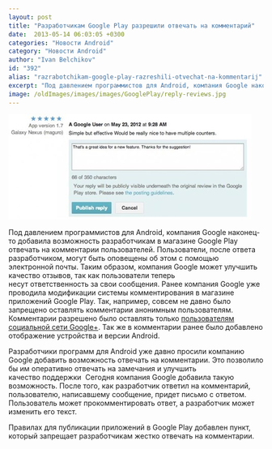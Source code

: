 ```yaml
---
layout: post
title: "Разработчикам Google Play разрешили отвечать на комментарий"
date:  2013-05-14 06:03:05 +0300
categories: "Новости Android"
category: "Новости Android"
author: "Ivan Belchikov"
id: "392"
alias: "razrabotchikam-google-play-razreshili-otvechat-na-kommentarij"
excerpt: "Под давлением программистов для Android, компания Google наконец-то добавила возможность разработчикам в магазине Google Play отвечать на комментарии пользователей. Пользователи, после ответа разработчиком, могут быть оповещены об этом с помощью электронной почты. Таким образом, компания Google может улучшить качество отзывов, так как пользователи теперь несут ответственность за свои сообщения."
image: /oldImages/images/images/GooglePlay/reply-reviews.jpg
---
```

<img src="/oldImages/images/images/GooglePlay/reply-reviews.jpg" alt="Ответ разработчика в Google Play" >

Под давлением программистов для Android, компания Google наконец-то добавила возможность разработчикам в магазине Google Play отвечать на комментарии пользователей. Пользователи, после ответа разработчиком, могут быть оповещены об этом с помощью электронной почты. Таким образом, компания Google может улучшить качество отзывов, так как пользователи теперь несут ответственность за свои сообщения.
Ранее компания Google уже проводила модификации системы комментирования в магазине приложений Google Play. Так, например, совсем не давно было запрещено оставлять комментарии анонимным пользователям. Комментарии разрешено было оставлять только <a href="index.php?option=com_content&amp;view=article&amp;id=145&amp;catid=8&amp;Itemid=102">пользователям социальной сети Google+</a>. Так же в комментарии ранее было добавлено отображение устройства и версии Android.

Разработчики программ для Android уже давно просили компанию Google добавить возможность отвечать на комментарии. Это позволило бы им оперативно отвечать на замечания и улучшить качество поддержки  Сегодня компания Google добавила такую возможность. После того, как разработчик ответил на комментарий, пользователю, написавшему сообщение, придет письмо с ответом. Пользователь может прокомментировать ответ, а разработчик может изменить его текст.

Правилах для публикации приложений в Google Play добавлен пункт, который запрещает разработчикам жестко отвечать на комментарии.
